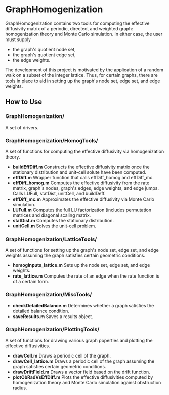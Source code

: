 # GraphHomogenization
GraphHomogenization contains two tools for computing the effective diffusivity matrix of a periodic, directed, and weighted graph: homogenization theory and Monte Carlo simulation. In either case, the user must supply
  - the graph's quotient node set,
  - the graph's quotient edge set,
  - the edge weights.

The development of this project is motivated by the application of a random walk on a subset of the integer lattice. Thus, for certain graphs, there are tools in place to aid in setting up the graph's node set, edge set, and edge weights.

## How to Use
### GraphHomogenization/
A set of drivers.

### GraphHomogenization/HomogTools/
A set of functions for computing the effective diffusivity via homogenization theory.
- **buildEffDiff.m** Constructs the effective diffusivity matrix once the stationary distribution and unit-cell solute have been computed.
- **effDiff.m** Wrapper function that calls effDiff_homog and effDiff_mc.
- **effDiff_homog.m** Computes the effective diffusivity from the rate matrix, graph's nodes, graph's edges, edge weights, and edge jumps. Calls LUFull, statDist, unitCell, and buildDeff.
- **effDiff_mc.m** Approximates the effective diffusivity via Monte Carlo simulation.
- **LUFull.m** Computes the full LU factorization (includes permutation matrices and diagonal scaling matrix.
- **statDist.m** Computes the stationary distribution.
- **unitCell.m** Solves the unit-cell problem.

### GraphHomogenization/LatticeTools/
A set of functions for setting up the graph's node set, edge set, and edge weights assuming the graph satisfies certain geometric conditions.
- **homogInputs_lattice.m** Sets up the node set, edge set, and edge weights.
- **rate_lattice.m** Computes the rate of an edge when the rate function is of a certain form.

### GraphHomogenization/MiscTools/
- **checkDetailedBalance.m** Determines whether a graph satisfies the detailed balance condition.
- **saveResults.m** Saves a results object.

### GraphHomogenization/PlottingTools/
A set of functions for drawing various graph poperties and plotting the effective diffusivities.
- **drawCell.m** Draws a periodic cell of the graph.
- **drawCell_lattice.m** Draws a periodic cell of the graph assuming the graph satisfies certain geometric conditions.
- **drawDriftField.m** Draws a vector field based on the drift function.
- **plotObRadVsEffDiff.m** Plots the effective diffusivities computed by homogenization theory and Monte Carlo simulation against obstruction radius.